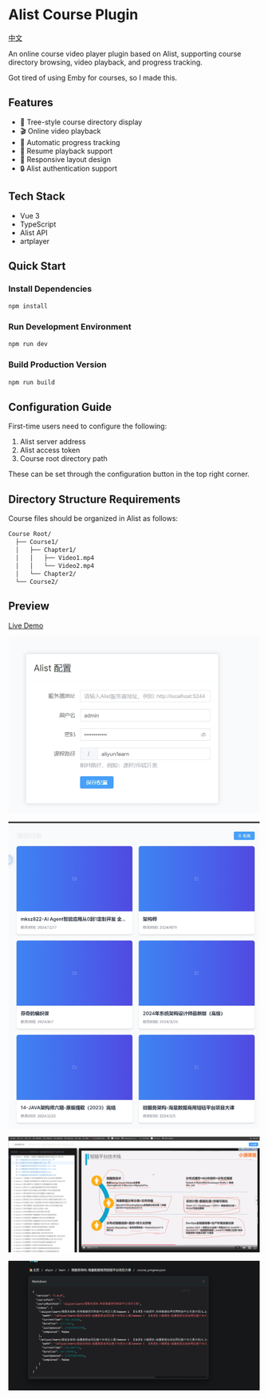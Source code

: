 # Alist Course Plugin

[中文](README_zh.md)

An online course video player plugin based on Alist, supporting course directory browsing, video playback, and progress tracking.

Got tired of using Emby for courses, so I made this.

## Features

- 🎯 Tree-style course directory display
- 🎬 Online video playback
- 📝 Automatic progress tracking
- 🔄 Resume playback support
- 📱 Responsive layout design
- 🔒 Alist authentication support

## Tech Stack

- Vue 3
- TypeScript
- Alist API
- artplayer

## Quick Start

### Install Dependencies

```bash
npm install
```

### Run Development Environment

```bash
npm run dev
```

### Build Production Version

```bash
npm run build
```

## Configuration Guide

First-time users need to configure the following:

1. Alist server address
2. Alist access token
3. Course root directory path

These can be set through the configuration button in the top right corner.

## Directory Structure Requirements

Course files should be organized in Alist as follows:

```
Course Root/
  ├── Course1/
  │   ├── Chapter1/
  │   │   ├── Video1.mp4
  │   │   └── Video2.mp4
  │   └── Chapter2/
  └── Course2/
```

## Preview

[Live Demo](https://www.ztianzeng.com/alist-course-plugin/)

![Screenshot](docs/config.png)

![Screenshot](docs/list.png)

![Screenshot](docs/courser.png)

![Screenshot](docs/fuck.png)
